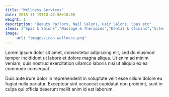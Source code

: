 ```yaml
---
title: "Wellness Services"
date: 2018-11-19T10:47:58+10:00
weight: 1
description: "Beauty Parlors, Nail Salons, Hair Salons, Spas etc"
items: ["Spas & Salons","Massage & Therapies","Dental & Clinins","Alternative Medicine"]
image:
     url: "images/icon-wellness.png"
---
```


Lorem ipsum dolor sit amet, consectetur adipiscing elit, sed do eiusmod tempor incididunt ut labore et dolore magna aliqua. Ut enim ad minim veniam, quis nostrud exercitation ullamco laboris nisi ut aliquip ex ea commodo consequat.

Duis aute irure dolor in reprehenderit in voluptate velit esse cillum dolore eu fugiat nulla pariatur. Excepteur sint occaecat cupidatat non proident, sunt in culpa qui officia deserunt mollit anim id est laborum.
